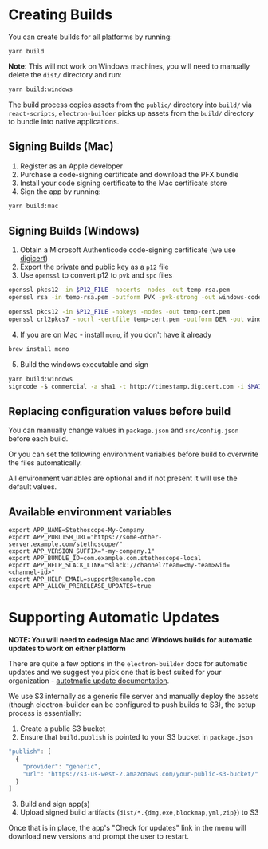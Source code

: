 # Creating Builds

You can create builds for all platforms by running:

```
yarn build
```

**Note**: This will not work on Windows machines, you will need to manually delete the `dist/` directory and run:

```bash
yarn build:windows
```

The build process copies assets from the `public/` directory into `build/` via `react-scripts`, `electron-builder` picks up assets from the `build/` directory to bundle into native applications.

## Signing Builds (Mac)

1. Register as an Apple developer
2. Purchase a code-signing certificate and download the PFX bundle
3. Install your code signing certificate to the Mac certificate store
4. Sign the app by running:

```bash
yarn build:mac
```

## Signing Builds (Windows)

1. Obtain a Microsoft Authenticode code-signing certificate (we use [digicert](digicert.com/code-signing/))
2. Export the private and public key as a `p12` file
3. Use `openssl` to convert p12 to `pvk` and `spc` files

```bash
openssl pkcs12 -in $P12_FILE -nocerts -nodes -out temp-rsa.pem
openssl rsa -in temp-rsa.pem -outform PVK -pvk-strong -out windows-code-cert.pvk

openssl pkcs12 -in $P12_FILE -nokeys -nodes -out temp-cert.pem
openssl crl2pkcs7 -nocrl -certfile temp-cert.pem -outform DER -out windows-code-cert.spc
```

4. If you are on Mac - install `mono`, if you don't have it already

```bash
brew install mono
```

5. Build the windows executable and sign

```bash
yarn build:windows
signcode -$ commercial -a sha1 -t http://timestamp.digicert.com -i $MAIN_URL -spc $SPC_FILE.spc -v $PVK_FILE.pvk -n \"Stethoscope Installer\" \"dist/Stethoscope Setup $npm_package_version.exe\"
```

## Replacing configuration values before build

You can manually change values in `package.json` and `src/config.json` before each build.

Or you can set the following environment variables before build to overwrite the files automatically.

All environment variables are optional and if not present it will use the default values.

## Available environment variables

```
export APP_NAME=Stethoscope-My-Company
export APP_PUBLISH_URL="https://some-other-server.example.com/stethoscope/"
export APP_VERSION_SUFFIX="-my-company.1"
export APP_BUNDLE_ID=com.example.com.stethoscope-local
export APP_HELP_SLACK_LINK="slack://channel?team=<my-team>&id=<channel-id>"
export APP_HELP_EMAIL=support@example.com
export APP_ALLOW_PRERELEASE_UPDATES=true
```

# Supporting Automatic Updates

**NOTE: You will need to codesign Mac and Windows builds for automatic updates to work on either platform**

There are quite a few options in the `electron-builder` docs for automatic updates and we suggest you pick one that is best suited for your organization -  [autotmatic update documentation](https://www.electron.build/configuration/publish).

We use S3 internally as a generic file server and manually deploy the assets (though electron-builder can be configured to push builds to S3), the setup process is essentially:

1. Create a public S3 bucket
2. Ensure that `build.publish` is pointed to your S3 bucket in `package.json`

```javascript
"publish": [
  {
    "provider": "generic",
    "url": "https://s3-us-west-2.amazonaws.com/your-public-s3-bucket/"
  }
]
```
3. Build and sign app(s)
4. Upload signed build artifacts (`dist/*.{dmg,exe,blockmap,yml,zip}`) to S3

Once that is in place, the app's "Check for updates" link in the menu will download new versions and prompt the user to restart.
